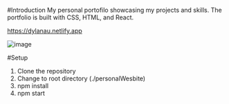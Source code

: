 
#Introduction
My personal portofilo showcasing my projects and skills. The portfolio is built with CSS, HTML, and React.

https://dylanau.netlify.app

![image](https://user-images.githubusercontent.com/60017078/140382086-57669b73-3328-41d4-8bd6-d3a8e2ffd244.png)


#Setup
1. Clone the repository
2. Change to root directory (./personalWesbite)
3. npm install
4. npm start